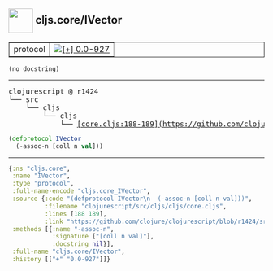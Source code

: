 ## <img width="48px" valign="middle" src="http://i.imgur.com/Hi20huC.png"> cljs.core/IVector

 <table border="1">
<tr>
<td>protocol</td>
<td><a href="https://github.com/cljsinfo/api-refs/tree/0.0-927"><img valign="middle" alt="[+] 0.0-927" src="https://img.shields.io/badge/+-0.0--927-lightgrey.svg"></a> </td>
</tr>
</table>

 <samp>
</samp>

```
(no docstring)
```

---

 <pre>
clojurescript @ r1424
└── src
    └── cljs
        └── cljs
            └── <ins>[core.cljs:188-189](https://github.com/clojure/clojurescript/blob/r1424/src/cljs/cljs/core.cljs#L188-L189)</ins>
</pre>

```clj
(defprotocol IVector
  (-assoc-n [coll n val]))
```


---

```clj
{:ns "cljs.core",
 :name "IVector",
 :type "protocol",
 :full-name-encode "cljs.core_IVector",
 :source {:code "(defprotocol IVector\n  (-assoc-n [coll n val]))",
          :filename "clojurescript/src/cljs/cljs/core.cljs",
          :lines [188 189],
          :link "https://github.com/clojure/clojurescript/blob/r1424/src/cljs/cljs/core.cljs#L188-L189"},
 :methods [{:name "-assoc-n",
            :signature ["[coll n val]"],
            :docstring nil}],
 :full-name "cljs.core/IVector",
 :history [["+" "0.0-927"]]}

```
